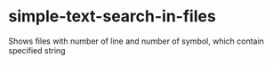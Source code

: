 # simple-text-search-in-files

Shows files with number of line and number of symbol, which contain specified string